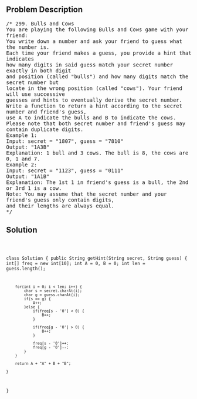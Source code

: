 <!--
<style>
  body { font-family: Arial, sans-serif; }
  .container { max-width: 100%; margin: 0 auto; padding: 10px; }
  .comment-block { max-width: 30%; background-color: #f9f9f9; padding: 10px; border-left: 5px solid #ccc; overflow-wrap: break-word; white-space: pre-wrap; }
  .code-block { background-color: #f4f4f4; padding: 10px; border: 1px solid #ddd; overflow-wrap: break-word; white-space: pre-wrap; }
</style>
-->

<div class='container'>
<h2>Problem Description</h2>
<div class='comment-block'>
<pre>
/* 299. Bulls and Cows
You are playing the following Bulls and Cows game with your
friend:
You write down a number and ask your friend to guess what
the number is.
Each time your friend makes a guess, you provide a hint that
indicates
how many digits in said guess match your secret number
exactly in both digit
and position (called "bulls") and how many digits match the
secret number but
locate in the wrong position (called "cows"). Your friend
will use successive
guesses and hints to eventually derive the secret number.
Write a function to return a hint according to the secret
number and friend's guess,
use A to indicate the bulls and B to indicate the cows.
Please note that both secret number and friend's guess may
contain duplicate digits.
Example 1:
Input: secret = "1807", guess = "7810"
Output: "1A3B"
Explanation: 1 bull and 3 cows. The bull is 8, the cows are
0, 1 and 7.
Example 2:
Input: secret = "1123", guess = "0111"
Output: "1A1B"
Explanation: The 1st 1 in friend's guess is a bull, the 2nd
or 3rd 1 is a cow.
Note: You may assume that the secret number and your
friend's guess only contain digits,
and their lengths are always equal.
*/
</pre>
</div>

<h2>Solution</h2>
<div class='code-block'>
<pre><code class='language-java'>

class Solution {
    public String getHint(String secret, String guess) {
        int[] freq = new int[10];
        int A = 0, B = 0;
        int len = guess.length();
        
        for(int i = 0; i < len; i++) {
            char s = secret.charAt(i);
            char g = guess.charAt(i);
            if(s == g) {
                A++;
            }else {
                if(freq[s - '0'] < 0) {
                    B++;
                }
                
                if(freq[g - '0'] > 0) {
                    B++;
                }
                
                freq[s - '0']++;
                freq[g - '0']--;
            }
        }
        
        return A + "A" + B + "B";
        
    }
}</code></pre>
</div>
</div>
